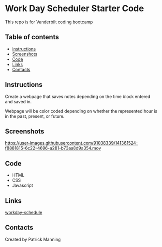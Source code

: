 
# Work Day Scheduler Starter Code
This repo is for Vanderbilt coding bootcamp

## Table of contents
* [Instructions](#Instructions)
* [Screenshots](#screenshots) 
* [Code](#Code)
* [Links](#links-URL)
* [Contacts](#contacts)

## Instructions
Create a webpage that saves notes depending on the time block entered and saved in.

Webpage will be color coded depending on whether the represented hour is in the past, present, or future.

## Screenshots
https://user-images.githubusercontent.com/91038339/141361524-f8881815-6c22-4696-a281-b73aa8d9a354.mov

## Code
* HTML
* CSS
* Javascript

## Links
[workday-schedule](https://pmanning901.github.io/workday-schedule/)

## Contacts
Created by Patrick Manning